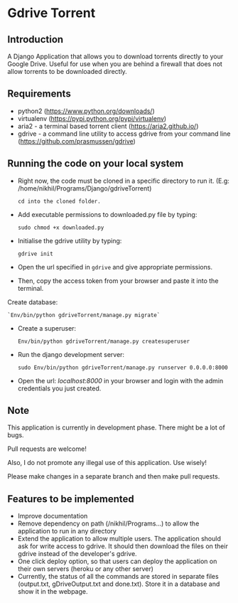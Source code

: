 # Gdrive Torrent

## Introduction
A Django Application that allows you to download torrents directly to your Google Drive. Useful for use when you are behind a firewall that does not allow torrents to be downloaded directly.

## Requirements
- python2 (https://www.python.org/downloads/)  
- virtualenv (https://pypi.python.org/pypi/virtualenv)
- aria2 - a terminal based torrent client (https://aria2.github.io/)
- gdrive - a command line utility to access gdrive from your command line (https://github.com/prasmussen/gdrive)

## Running the code on your local system
- Right now, the code must be cloned in a specific directory to run it. (E.g: /home/nikhil/Programs/Django/gdriveTorrent)

    `cd into the cloned folder.`
- Add executable permissions to downloaded.py file by typing:

    `sudo chmod +x downloaded.py`
    
- Initialise the gdrive utility by typing:
    
    `gdrive init`

- Open the url specified in `gdrive` and give appropriate permissions.

- Then, copy the access token from your browser and paste it into the terminal.

Create database:

    `Env/bin/python gdriveTorrent/manage.py migrate`

- Create a superuser:

    `Env/bin/python gdriveTorrent/manage.py createsuperuser`

- Run the django development server:

    `sudo Env/bin/python gdriveTorrent/manage.py runserver 0.0.0.0:8000` 

- Open the url: *localhost:8000* in your browser and login with the admin credentials you just created.

## Note
This application is currently in development phase. There might be a lot of bugs.

Pull requests are welcome!

Also, I do not promote any illegal use of this application. Use wisely!



Please make changes in a separate branch and then make pull requests.

## Features to be implemented
- Improve documentation
- Remove dependency on path (/nikhil/Programs...) to allow the application to run in any directory
- Extend the application to allow multiple users. The application should ask for write access to gdrive. It should then download the files on their gdrive instead of the developer's gdrive.
- One click deploy option, so that users can deploy the application on their own servers (heroku or any other server)
- Currently, the status of all the commands are stored in separate files (output.txt, gDriveOutput.txt and done.txt). Store it in a database and show it in the webpage.
